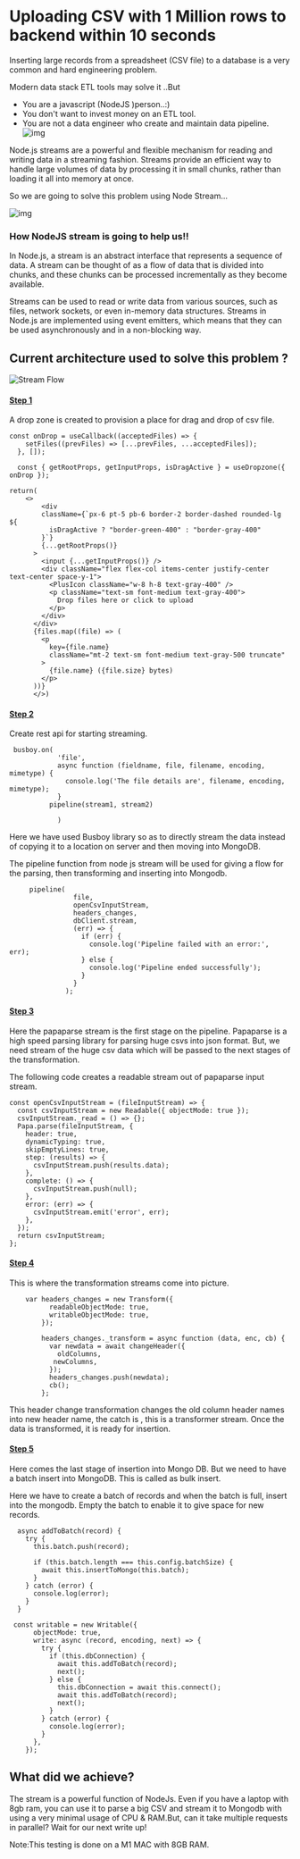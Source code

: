 # Uploading CSV with 1 Million rows to backend within 10 seconds


Inserting large records from a spreadsheet (CSV file) to a database is a very common and hard engineering problem.


Modern data stack ETL tools may solve it ..But 

- You are a javascript (NodeJS )person..:)
- You don't want to invest money on an ETL tool.
- You are not a data engineer who create and maintain data pipeline.
![img](https://user-images.githubusercontent.com/118799976/225637302-7f8c7384-8e5f-4439-967d-1fae7be9f986.gif)

Node.js streams are a powerful and flexible mechanism for reading and writing data in a streaming fashion. Streams provide an efficient way to handle large volumes of data by processing it in small chunks, rather than loading it all into memory at once.

So we are going to solve this problem using Node Stream...

![img](https://user-images.githubusercontent.com/118799976/225623695-d9e95b33-b446-4a67-9670-5eaf3690fd1c.gif)

### How NodeJS stream is going to help us!!

In Node.js, a stream is an abstract interface that represents a sequence of data. A stream can be thought of as a flow of data that is divided into chunks, and these chunks can be processed incrementally as they become available.

Streams can be used to read or write data from various sources, such as files, network sockets, or even in-memory data structures. Streams in Node.js are implemented using event emitters, which means that they can be used asynchronously and in a non-blocking way.

## Current architecture used to solve this problem ?

![Stream Flow](https://raw.githubusercontent.com/yobulkdev/yobulkdev/main/public/import-flow.png)

#### <ins>Step 1</ins>

A drop zone is created to provision a place for drag and drop of csv file.

```
const onDrop = useCallback((acceptedFiles) => {
    setFiles((prevFiles) => [...prevFiles, ...acceptedFiles]);
  }, []);

  const { getRootProps, getInputProps, isDragActive } = useDropzone({ onDrop });

return(
    <>
        <div
        className={`px-6 pt-5 pb-6 border-2 border-dashed rounded-lg ${
          isDragActive ? "border-green-400" : "border-gray-400"
        }`}
        {...getRootProps()}
      >
        <input {...getInputProps()} />
        <div className="flex flex-col items-center justify-center        text-center space-y-1">
          <PlusIcon className="w-8 h-8 text-gray-400" />
          <p className="text-sm font-medium text-gray-400">
            Drop files here or click to upload
          </p>
        </div>
      </div>
      {files.map((file) => (
        <p
          key={file.name}
          className="mt-2 text-sm font-medium text-gray-500 truncate"
        >
          {file.name} ({file.size} bytes)
        </p>
      ))}
      </>)

```

#### <ins>Step 2</ins>

Create rest api for starting streaming.

```
 busboy.on(
            'file',
            async function (fieldname, file, filename, encoding, mimetype) {
              console.log('The file details are', filename, encoding, mimetype);
            }
          pipeline(stream1, stream2)

            )
```

Here we have used Busboy library so as to directly stream the data instead of copying it to a location on server and then moving into MongoDB.

The pipeline function from node js stream will be used for giving a flow for the parsing, then transforming and inserting into Mongodb.

```
     pipeline(
                file,
                openCsvInputStream,
                headers_changes,
                dbClient.stream,
                (err) => {
                  if (err) {
                    console.log('Pipeline failed with an error:', err);
                  } else {
                    console.log('Pipeline ended successfully');
                  }
                }
              );
```

#### <ins>Step 3</ins>

Here the papaparse stream is the first stage on the pipeline. Papaparse is a high speed parsing library for parsing huge csvs into json format. But, we need stream of the huge csv data which will be passed to the next stages of the transformation.

The following code creates a readable stream out of papaparse input stream.

```
const openCsvInputStream = (fileInputStream) => {
  const csvInputStream = new Readable({ objectMode: true });
  csvInputStream._read = () => {};
  Papa.parse(fileInputStream, {
    header: true,
    dynamicTyping: true,
    skipEmptyLines: true,
    step: (results) => {
      csvInputStream.push(results.data);
    },
    complete: () => {
      csvInputStream.push(null);
    },
    error: (err) => {
      csvInputStream.emit('error', err);
    },
  });
  return csvInputStream;
};

```

#### <ins>Step 4</ins>

This is where the transformation streams come into picture.

```
    var headers_changes = new Transform({
          readableObjectMode: true,
          writableObjectMode: true,
        });

        headers_changes._transform = async function (data, enc, cb) {
          var newdata = await changeHeader({
            oldColumns,
           newColumns,
          });
          headers_changes.push(newdata);
          cb();
        };

```

This header change transformation changes the old column header names into new header name, the catch is , this is a transformer stream. Once the data is transformed, it is ready for insertion.

#### <ins>Step 5 </ins>

Here comes the last stage of insertion into Mongo DB. But we need to have a batch insert into MongoDB. This is called as bulk insert.

Here we have to create a batch of records and when the batch is full, insert into the mongodb. Empty the batch to enable it to give space for new records.

```
  async addToBatch(record) {
    try {
      this.batch.push(record);

      if (this.batch.length === this.config.batchSize) {
        await this.insertToMongo(this.batch);
      }
    } catch (error) {
      console.log(error);
    }
  }

```

```
 const writable = new Writable({
      objectMode: true,
      write: async (record, encoding, next) => {
        try {
          if (this.dbConnection) {
            await this.addToBatch(record);
            next();
          } else {
            this.dbConnection = await this.connect();
            await this.addToBatch(record);
            next();
          }
        } catch (error) {
          console.log(error);
        }
      },
    });

```

## What did we achieve?

The stream is a powerful function of NodeJs. Even if you have a laptop with 8gb ram, you can use it to parse a big CSV and stream it to Mongodb with using a very minimal usage of CPU & RAM.But, can it take multiple requests in parallel?
Wait for our next write up!

Note:This testing is done on a M1 MAC with 8GB RAM.
